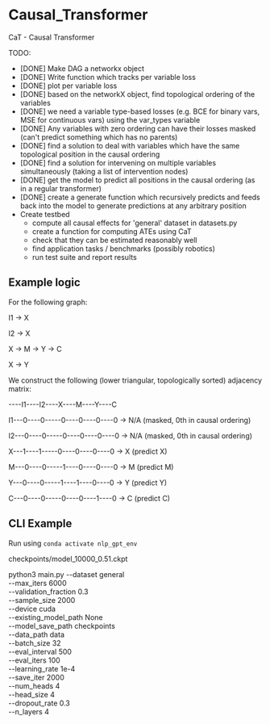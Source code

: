# Causal_Transformer
CaT - Causal Transformer

TODO:
- [DONE] Make DAG a networkx object
- [DONE] Write function which tracks per variable loss
- [DONE] plot per variable loss
- [DONE] based on the networkX object, find topological ordering of the variables
- [DONE] we need a variable type-based losses (e.g. BCE for binary vars, MSE for continuous vars) using the var_types variable
- [DONE] Any variables with zero ordering can have their losses masked (can't predict something which has no parents)
- [DONE] find a solution to deal with variables which have the same topological position in the causal ordering
- [DONE] find a solution for intervening on multiple variables simultaneously (taking a list of intervention nodes)
- [DONE] get the model to predict all positions in the causal ordering (as in a regular transformer)
- [DONE] create a generate function which recursively predicts and feeds back into the model to generate predictions at any arbitrary position
- Create testbed
  - compute all causal effects for 'general' dataset in datasets.py 
  - create a function for computing ATEs using CaT 
  - check that they can be estimated reasonably well
  - find application tasks / benchmarks (possibly robotics)
  - run test suite and report results


## Example logic

For the following graph:

I1 -> X

I2 -> X

X -> M -> Y -> C

X -> Y

We construct the following (lower triangular, topologically sorted) adjacency matrix:

----I1----I2----X----M----Y----C

I1---0----0-----0----0----0----0  ->  N/A (masked, 0th in causal ordering)

I2---0----0-----0----0----0----0  ->  N/A (masked, 0th in causal ordering)

X---1----1-----0----0----0----0   ->  X  (predict X)

M---0----0-----1----0----0----0   ->  M  (predict M)

Y---0----0-----1----1----0----0   ->  Y  (predict Y)

C---0----0-----0----0----1----0   ->  C  (predict C) 




## CLI Example
Run using ```conda activate nlp_gpt_env```

checkpoints/model_10000_0.51.ckpt

python3 main.py --dataset general \
--max_iters 6000 \
--validation_fraction 0.3 \
--sample_size 2000  \
--device cuda \
--existing_model_path  None \
--model_save_path checkpoints \
--data_path data \
--batch_size 32 \
--eval_interval 500 \
--eval_iters 100 \
--learning_rate 1e-4 \
--save_iter 2000 \
--num_heads 4 \
--head_size 4 \
--dropout_rate 0.3 \
--n_layers 4 

